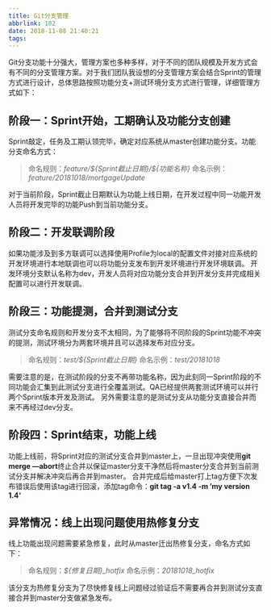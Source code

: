 ```yaml
---
title: Git分支管理
abbrlink: 102
date: 2018-11-08 21:40:21
tags:
---
```

Git分支功能十分强大，管理方案也多种多样，对于不同的团队规模及开发方式会有不同的分支管理方案。对于我们团队我设想的分支管理方案会结合Sprint的管理方式进行设计，总体思路按照功能分支+测试环境分支方式进行管理，详细管理方式如下：
## 阶段一：Sprint开始，工期确认及功能分支创建
Sprint敲定，任务及工期认领完毕，确定对应系统从master创建功能分支。功能分支命名方式：
> 命名规则：*feature/\${Sprint截止日期}/\${功能名称}*
> 命名示例：*feature/20181018/mortgageUpdate*

对于当前阶段，Sprint截止日期默认为功能上线日期，在开发过程中同一功能开发人员将开发完毕的功能Push到当前功能分支。
## 阶段二：开发联调阶段
如果功能涉及到多方联调可以选择使用Profile为local的配置文件对接对应系统的开发环境进行本地联调也可以将功能分支发布到开发环境进行开发环境联调。
开发环境分支默认名称为dev，开发人员将对应功能分支合并到开发分支并完成相关配置可以进行开发联调。
## 阶段三：功能提测，合并到测试分支
测试分支命名规则和开发分支不太相同，为了能够将不同阶段的Sprint功能不冲突的提测，测试环境分为两套环境并且可以选择发布对应分支。
> 命名规则：*test/${Sprint截止日期}*
> 命名示例：*test/20181018*

需要注意的是，在测试阶段的分支不再带功能名称，因为此刻同一Sprint阶段的不同功能会汇集到此测试分支进行全覆盖测试。QA已经提供两套测试环境可以并行两个Sprint版本开发及测试。
另外需要注意的是测试分支从功能分支直接合并而来不再经过dev分支。
## 阶段四：Sprint结束，功能上线
功能上线前，将Sprint对应的测试分支合并到master上，一旦出现冲突使用**git merge —abort**终止合并以保证master分支干净然后将master分支合并到当前测试分支并解决冲突后再合并到master。
合并完成后给master打上tag方便下次发布错误后使用该tag进行回滚，添加tag命令：**git tag -a v1.4 -m ’my version 1.4‘**
## 异常情况：线上出现问题使用热修复分支
线上功能出现问题需要紧急修复，此时从master迁出热修复分支，命名方式如下：
> 命名规则：*${修复日期}_hotfix*
> 命名示例：*20181018_hotfix*

该分支为热修复分支为了尽快修复线上问题经过验证后不需要再合并到测试分支直接合并到master分支做紧急发布。
